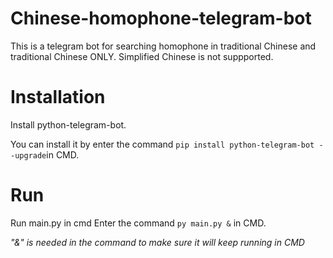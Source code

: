 # Chinese-homophone-telegram-bot
This is a telegram bot for searching homophone in traditional Chinese and traditional Chinese ONLY.
Simplified Chinese is not suppported.

# Installation
Install python-telegram-bot.

You can install it by enter the command `pip install python-telegram-bot --upgrade`in CMD.

# Run
Run main.py in cmd
Enter the command `py main.py &` in CMD.
   
_"&" is needed in the command to make sure it will keep running in CMD_
